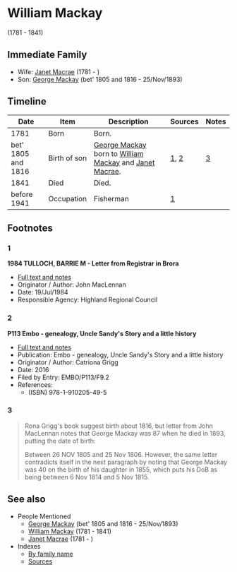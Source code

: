 ﻿---
layout: person
subject_key: i69114879
permalink: /people/i69114879
---

# William Mackay
(1781 - 1841)

## Immediate Family

* Wife: [Janet Macrae](./@i66584000@-janet-macrae-b1781-d.md) (1781 - )
* Son: [George Mackay](./@i33764614@-george-mackay-b1805~1816-d1893-11-25.md) (bet' 1805 and 1816 - 25/Nov/1893)

## Timeline

Date | Item | Description | Sources | Notes
---|---|---|---|---
1781 | Born | Born. |  | 
bet' 1805 and 1816 | Birth of son | [George Mackay](./@i33764614@-george-mackay-b1805~1816-d1893-11-25.md) born to [William Mackay](./@i69114879@-william-mackay-b1781-d1841.md) and [Janet Macrae](./@i66584000@-janet-macrae-b1781-d.md). | [1](#1), [2](#2) | [3](#3)
1841 | Died | Died. |  | 
before 1941 | Occupation | Fisherman | [1](#1) | 

## Footnotes

### 1

**1984 TULLOCH, BARRIE M - Letter from Registrar in Brora**

* [Full text and notes](../sources/@s94133243@-1984-tulloch,-barrie-m-letter-from-registrar-in-brora.md)
* Originator / Author: John MacLennan
* Date: 19/Jul/1984
* Responsible Agency: Highland Regional Council

### 2

**P113 Embo - genealogy, Uncle Sandy's Story and a little history**

* [Full text and notes](../sources/@s17489530@-p113-embo-genealogy,-uncle-sandy's-story-and-a-little-history.md)
* Publication: Embo - genealogy, Uncle Sandy's Story and a little history
* Originator / Author: Catriona Grigg
* Date: 2016
* Filed by Entry: EMBO/P113/F9.2
* References: 
  * (ISBN) 978-1-910205-49-5

### 3

> Rona Grigg's book suggest birth about 1816, but letter from John MacLennan notes that George Mackay was 87 when he died in 1893, putting the date of birth:
>
> Between 26 NOV 1805 and 25 Nov 1806. However, the same letter contradicts itself in the next paragraph by noting that George Mackay was 40 on the birth of his daughter in 1855, which puts his DoB as being between 6 Nov 1814 and 5 Nov 1815.
>



## See also

- People Mentioned
  - [George Mackay](./@i33764614@-george-mackay-b1805~1816-d1893-11-25.md) (bet' 1805 and 1816 - 25/Nov/1893)
  - [William Mackay](./@i69114879@-william-mackay-b1781-d1841.md) (1781 - 1841)
  - [Janet Macrae](./@i66584000@-janet-macrae-b1781-d.md) (1781 - )
- Indexes
  - [By family name](../index-by-family-name.md)
  - [Sources](../index-of-sources-by-title.md)
